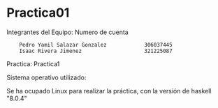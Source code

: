 # Practica01

Integrantes del Equipo: 				Numero de cuenta

		Pedro Yamil Salazar Gonzalez            306037445
		Isaac Rivera Jimenez                    321225087
		
Practica: Practica1

Sistema operativo utilizado:

Se ha ocupado Linux para realizar la práctica, con la versión de haskell "8.0.4"
